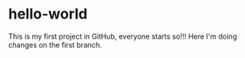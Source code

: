 # hello-world
This is my first project in GitHub, everyone starts so!!!
Here I'm doing changes on the first branch.
